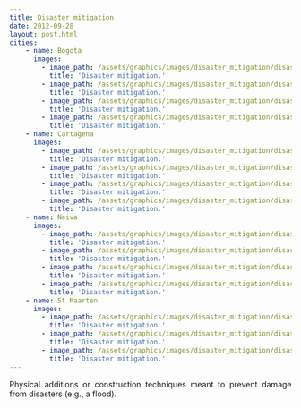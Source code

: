 ```yaml
---
title: Disaster mitigation
date: 2012-09-28
layout: post.html
cities:
    - name: Bogota
      images:
        - image_path: /assets/graphics/images/disaster_mitigation/disaster_mitigation_bogota_01.jpg
          title: 'Disaster mitigation.'          
        - image_path: /assets/graphics/images/disaster_mitigation/disaster_mitigation_bogota_02.png
          title: 'Disaster mitigation.'          
        - image_path: /assets/graphics/images/disaster_mitigation/disaster_mitigation_bogota_03.jpg
          title: 'Disaster mitigation.'          
        - image_path: /assets/graphics/images/disaster_mitigation/disaster_mitigation_bogota_04.png
          title: 'Disaster mitigation.'          
    - name: Cartagena
      images:
        - image_path: /assets/graphics/images/disaster_mitigation/disaster_mitigation_cartagena_01.png
          title: 'Disaster mitigation.'          
        - image_path: /assets/graphics/images/disaster_mitigation/disaster_mitigation_cartagena_02.png
          title: 'Disaster mitigation.'          
        - image_path: /assets/graphics/images/disaster_mitigation/disaster_mitigation_cartagena_03.png
          title: 'Disaster mitigation.'          
        - image_path: /assets/graphics/images/disaster_mitigation/disaster_mitigation_cartagena_04.png
          title: 'Disaster mitigation.'          
    - name: Neiva
      images:
        - image_path: /assets/graphics/images/disaster_mitigation/disaster_mitigation_neiva_01.png
          title: 'Disaster mitigation.'          
        - image_path: /assets/graphics/images/disaster_mitigation/disaster_mitigation_neiva_02.png
          title: 'Disaster mitigation.'          
        - image_path: /assets/graphics/images/disaster_mitigation/disaster_mitigation_neiva_03.png
          title: 'Disaster mitigation.'          
        - image_path: /assets/graphics/images/disaster_mitigation/disaster_mitigation_neiva_04.png
          title: 'Disaster mitigation.'          
    - name: St Maarten
      images:
        - image_path: /assets/graphics/images/disaster_mitigation/disaster_mitigation_st_maarten_01.png
          title: 'Disaster mitigation.'          
        - image_path: /assets/graphics/images/disaster_mitigation/disaster_mitigation_st_maarten_02.png
          title: 'Disaster mitigation.'          
        - image_path: /assets/graphics/images/disaster_mitigation/disaster_mitigation_st_maarten_03.png
          title: 'Disaster mitigation.'          
---
```

<p align="justify">
Physical additions or construction techniques meant to prevent damage from disasters (e.g., a flood).
</p>
<!-- ### Examples:
![image](https://user-images.githubusercontent.com/19536044/58286523-8e625c80-7d74-11e9-9774-a98a2a552ca0.png)

![image](https://user-images.githubusercontent.com/19536044/58286527-91f5e380-7d74-11e9-84f9-aef7e5cdeb46.png) -->
